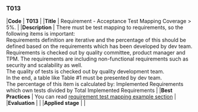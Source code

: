 ### T013

|**Code**           | **T013** |
|**Title**          | Requirement - Acceptance Test Mapping Coverage > 5%. |
|**Description**    | There must be test mapping to requirements, so the following items is important:<br>Requirements definition are iterative and the percentage of this should be defined based on the requirements which has been developed by dev team.<br>Requirements is checked out by quality committee, product manager and TPM. The requirements are including non-functional requirements such as security and scalability as well.<br>The quality of tests is checked out by quality development team.<br>In the end, a table like Table #1 must be presented by dev team.<br>The percentage of this item is calculated by: Implemented Requirements which own tests divided by Total Implemented Requirements  |
|**Best Practices** | You can read [requirement test mapping example section](docs/requirement-test-mapping) |
|**Evaluation**     | |
|**Applied stage**  | |
